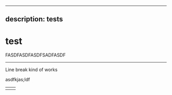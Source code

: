 ***

## description: tests

# test

FASDFASDFASDFSADFASDF

***

Line break kind of works

asdfkjas;ldf

|   |   |
| - | - |
|   |   |

